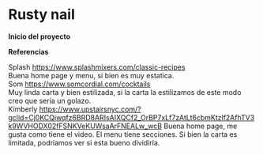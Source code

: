 # Rusty nail
**Inicio del proyecto**

**Referencias**

Splash https://www.splashmixers.com/classic-recipes <br/> Buena home page y menu, si bien es muy estatica. <br/>
Som https://www.somcordial.com/cocktails <br/> Muy linda carta y bien estilizada, si la carta la estilizamos de este modo creo que sería un golazo. <br/>
Kimberly https://www.upstairsnyc.com/?gclid=Cj0KCQjwqfz6BRD8ARIsAIXQCf2_OrBP7xLf7zAtLt6cbmKtzlf2AfhTV3k9WVHODX02fFSNKVeKUWsaArFNEALw_wcB Buena home page, me gusta como tiene el video. El menu tiene secciones. Si bien la carta es limitada, podriamos ver si esta bueno dividirla. <br/>
